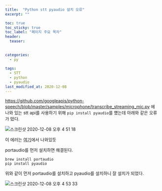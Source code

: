 ```yaml
---
title:  "Python stt pyaudio 설치 오류"
excerpt: ""

toc: true
toc_sticky: true
toc_label: "페이지 주요 목차"
header:
  teaser: 
  
  
categories:
  - py
  
tags:
  - STT
  - python
  - pyaudio
last_modified_at: 2020-12-08 
---
```


https://github.com/googleapis/python-speech/blob/master/samples/microphone/transcribe_streaming_mic.py 에 나와 있는
stt api를 사용하기 위해 `pip install pyaudio`를 헀는데 아래와 같은 오류가 떴다.

![스크린샷 2020-12-08 오후 4 51 18](https://user-images.githubusercontent.com/41438361/101455253-a0671880-3975-11eb-9b3e-4f7e0ce76969.png)

이 에러는 [여기](https://stackoverflow.com/questions/45052902/osx-include-portaudio-h-1-error-generated-error-command-usr-bin-clang)에서 나와있듯

portaudio를 먼저 설치하면 해결된다.

```
brew install portaudio 
pip install pyaudio
```

위와 같이 먼저 portaudio를 설치하고 pyaudio를 설치하니 잘 설치가 되었다.

![스크린샷 2020-12-08 오후 4 53 33](https://user-images.githubusercontent.com/41438361/101455431-ede38580-3975-11eb-96b4-62c3a9d11795.png)
